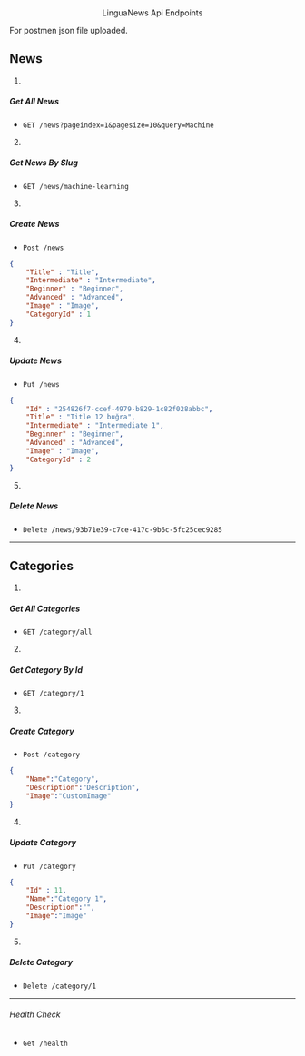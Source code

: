 <p align=center>
  <br>
  <span>LinguaNews Api Endpoints</span>
  <br>
</p>

For postmen json file uploaded.

## News
1.
##### Get All News
* `GET /news?pageindex=1&pagesize=10&query=Machine`

2.
##### Get News By Slug
* `GET /news/machine-learning`

3.
##### Create News
* `Post /news`
```json
{
    "Title" : "Title",
    "Intermediate" : "Intermediate",
    "Beginner" : "Beginner",
    "Advanced" : "Advanced",
    "Image" : "Image",
    "CategoryId" : 1
}
```

4.
##### Update News
* `Put /news`
```json
{
    "Id" : "254826f7-ccef-4979-b829-1c82f028abbc",
    "Title" : "Title 12 buğra",
    "Intermediate" : "Intermediate 1",
    "Beginner" : "Beginner",
    "Advanced" : "Advanced",
    "Image" : "Image",
    "CategoryId" : 2
}
```

5.
##### Delete News
* `Delete /news/93b71e39-c7ce-417c-9b6c-5fc25cec9285`

<hr>

## Categories

1.
##### Get All Categories
* `GET /category/all`

2.
##### Get Category By Id
* `GET /category/1`

3.
##### Create Category
* `Post /category`
```json
{
    "Name":"Category",
    "Description":"Description",
    "Image":"CustomImage"
}
```

4.
##### Update Category
* `Put /category`
```json
{
    "Id" : 11,
    "Name":"Category 1",
    "Description":"",
    "Image":"Image"
}
```

5.
##### Delete Category
* `Delete /category/1`

<hr>

###### Health Check
* `Get /health`
